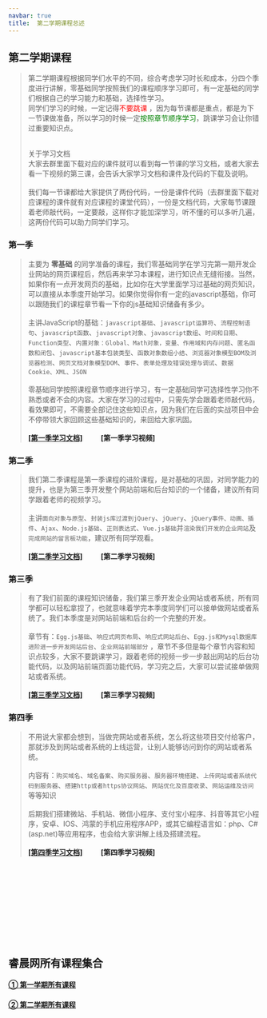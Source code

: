```yaml
---
navbar: true
title:  第二学期课程总述
--- 
```


## 第二学期课程
> 第二学期课程根据同学们水平的不同，综合考虑学习时长和成本，分四个季度进行讲解，零基础同学按照我们的课程顺序学习即可，有一定基础的同学们根据自己的学习能力和基础，选择性学习。<br/>
> 同学们学习的时候，一定记得<span style="color:red">不要跳课</span> ，因为每节课都是重点，都是为下一节课做准备，所以学习的时候一定<span style="color:green">按照章节顺序学习</span>，跳课学习会让你错过重要知识点。<br/><br/>
> 
> 关于学习文档<br/>
> 大家去群里面下载对应的课件就可以看到每一节课的学习文档，或者大家去看一下视频的第三课，会告诉大家学习文档和课件及代码的下载及说明。<br/><br/>
> 我们每一节课都给大家提供了两份代码，一份是课件代码（去群里面下载对应课程的课件就有对应课程的课堂代码），一份是文档代码，大家每节课跟着老师敲代码，一定要敲，这样你才能加深学习，听不懂的可以多听几遍，这两份代码可以助力同学们学习。

### 第一季
> 主要为 <b>零基础</b> 的同学准备的课程，我们零基础同学在学习完第一期开发企业网站的网页课程后，然后再来学习本课程，进行知识点无缝衔接。当然，如果你有一点开发网页的基础，比如你在大学里面学习过基础的网页知识，可以直接从本季度开始学习。如果你觉得你有一定的javascript基础，你可以跟随我们的课程章节看一下你的js基础知识储备有多少。<br/><br/>
> 主讲JavaScript的基础：`javascript基础`、`javascript运算符`、`流程控制语句`、`javascript函数`、`javascript对象`、`javascript数组`、`时间和日期`、`Function类型`、`内置对象：Global、Math对象，变量、作用域和内存问题`、`匿名函数和闭包`、`javascript基本包装类型`、`函数对象数组小结`、`浏览器对象模型BOM及浏览器检测`、`网页文档对象模型DOM`、`事件`、`表单处理及错误处理与调试`、`数据Cookie、XML、JSON`<br/><br/>
> 零基础同学按照课程章节顺序进行学习，有一定基础同学可选择性学习你不熟悉或者不会的内容。大家在学习的过程中，只需先学会跟着老师敲代码，看效果即可，不需要全部记住这些知识点，因为我们在后面的实战项目中会不停带领大家回顾这些基础知识的，来回给大家巩固。<br/><br/>
<b><a href="/secondless/w-a.html" target="_blank">[第一季学习文档]</a>&nbsp;&nbsp;&nbsp;&nbsp;&nbsp;<a style="margin-left:20px;">[第一季学习视频]</a></b>

### 第二季
> 我们第二季课程是第一季课程的进阶课程，是对基础的巩固，对同学能力的提升，也是为第三季开发整个网站前端和后台知识的一个储备，建议所有同学跟着老师的视频学习。<br/><br/>
> 主讲`面向对象与原型`、`封装js库过渡到jQuery`、`jQuery`、`jQuery事件、动画、插件`、`Ajax`、`Node.js基础`、`正则表达式`、`Vue.js基础`并`渲染我们开发的企业网站`及`完成网站的留言板功能`，建议所有同学观看。<br/><br/>
<b><a href="/secondless/w-b.html" target="_blank">[第二季学习文档]</a>&nbsp;&nbsp;&nbsp;&nbsp;&nbsp;<a style="margin-left:20px;">[第二季学习视频]</a></b>

### 第三季
> 有了我们前面的课程知识储备，我们第三季开发企业网站或者系统，所有同学都可以轻松拿捏了，也就意味着学完本季度同学们可以接单做网站或者系统了。我们本季度是对网站前端和后台的一个完整的开发。<br/><br/>
> 章节有：`Egg.js基础`、`响应式网页布局`、`响应式网站后台`、`Egg.js和Mysql数据库进阶进一步开发网站后台`、`企业网站前端部分` ，章节不多但是每个章节内容和知识点较多，大家不要跳课学习，跟着老师的视频一步一步敲出网站的后台功能代码，以及网站前端页面功能代码，学习完之后，大家可以尝试接单做网站或者系统。<br/><br/>
<b><a href="/secondless/w-c.html" target="_blank">[第三季学习文档]</a>&nbsp;&nbsp;&nbsp;&nbsp;&nbsp;<a style="margin-left:20px;">[第三季学习视频]</a></b>

### 第四季
> 不用说大家都会想到，当做完网站或者系统，怎么将这些项目交付给客户，那就涉及到网站或者系统的上线运营，让别人能够访问到你的网站或者系统。<br/><br/>
> 内容有：`购买域名`、`域名备案`、`购买服务器`、`服务器环境搭建`、`上传网站或者系统代码到服务器`、`搭建http或者https协议网站`、`网站优化及百度收录`、`网站运维及访问`等等知识<br/><br/>
> 后期我们搭建微站、手机站、微信小程序、支付宝小程序、抖音等其它小程序，安卓、IOS、鸿蒙的手机应用程序APP，或其它编程语言如：php、C#(asp.net)等应用程序，也会给大家讲解上线及搭建流程。<br/><br/>
<b><a href="#" target="_blank">[第四季学习文档]</a>&nbsp;&nbsp;&nbsp;&nbsp;&nbsp;<a style="margin-left:20px;">[第四季学习视频]</a></b>



<br/><br/><br/><br/><br/><br/><br/><br/><br/>
## 睿晨网所有课程集合
#### <a href="/aboutless.html" title="学习第一学期完整课程">① 第一学期所有课程</a>
#### <a href="/secondless/" title="学习第一学期完整课程">② 第二学期所有课程</a>








